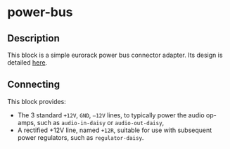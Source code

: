 # power-bus

## Description

This block is a simple eurorack power bus connector adapter.
Its design is detailed [here](./documentation/design.md).


## Connecting

This block provides:
- The 3 standard `+12V`, `GND`, `–12V` lines, to typically power the audio op-amps,
   such as `audio-in-daisy` or `audio-out-daisy`,
- A rectified +12V line, named `+12R`, suitable for use with subsequent power regulators,
   such as `regulator-daisy`.
